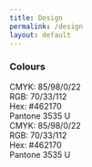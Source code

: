 ```yaml
---
title: Design
permalink: /design
layout: default
---
```

### Colours

<div class="bg-purple w-50 h3 pa2">
<div class="db white">CMYK: 85/98/0/22</div>
<div class="db white">RGB: 70/33/112</div>
<div class="db white">Hex: #462170</div>
<div class="db white">Pantone 3535 U</div>
</div>

<div class="bg-blue pbr-100 w-50 h3 pa2">
<div class="db white">CMYK: 85/98/0/22</div>
<div class="db white">RGB: 70/33/112</div>
<div class="db white">Hex: #462170</div>
<div class="db white">Pantone 3535 U</div>
</div>